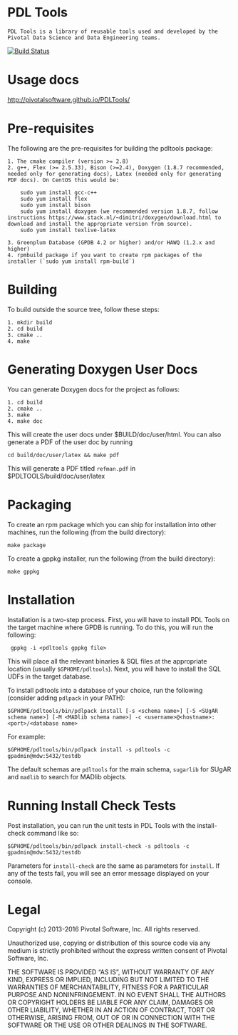PDL Tools
=========

    PDL Tools is a library of reusable tools used and developed by the Pivotal Data Science and Data Engineering teams.
    
[![Build Status](https://travis-ci.org/pivotalsoftware/PDLTools.svg?branch=master)](https://travis-ci.org/pivotalsoftware/PDLTools)

Usage docs
============

http://pivotalsoftware.github.io/PDLTools/

Pre-requisites
===============

The following are the pre-requisites for building the pdltools package:

    1. The cmake compiler (version >= 2.8)
    2. g++, Flex (>= 2.5.33), Bison (>=2.4), Doxygen (1.8.7 recommended, needed only for generating docs), Latex (needed only for generating PDF docs). On CentOS this would be:

        sudo yum install gcc-c++
        sudo yum install flex
        sudo yum install bison 
        sudo yum install doxygen (we recommended version 1.8.7, follow instructions https://www.stack.nl/~dimitri/doxygen/download.html to download and install the appropriate version from source).
        sudo yum install texlive-latex

    3. Greenplum Database (GPDB 4.2 or higher) and/or HAWQ (1.2.x and higher)
    4. rpmbuild package if you want to create rpm packages of the installer (`sudo yum install rpm-build`)

Building
=========

To build outside the source tree, follow these steps:

    1. mkdir build
    2. cd build
    3. cmake ..
    4. make

Generating Doxygen User Docs
=============================

You can generate Doxygen docs for the project as follows:

    1. cd build
    2. cmake ..
    3. make
    4. make doc

This will create the user docs under $BUILD/doc/user/html. 
You can also generate a PDF of the user doc by running

    cd build/doc/user/latex && make pdf

This will generate a PDF titled `refman.pdf` in $PDLTOOLS/build/doc/user/latex


Packaging
==========

To create an rpm package which you can ship for installation into other machines, run the following (from the build directory):

    make package

To create a gppkg installer, run the following (from the build directory):

    make gppkg

Installation
=============

Installation is a two-step process. First, you will have to install PDL Tools on the target machine where GPDB is running.
To do this, you will run the following:
    
     gppkg -i <pdltools gppkg file>

This will place all the relevant binaries & SQL files at the appropriate location (usually `$GPHOME/pdltools`).
Next, you will have to install the SQL UDFs in the target database.

To install pdltools into a database of your choice, run the following (consider adding `pdlpack` in your PATH):

    $GPHOME/pdltools/bin/pdlpack install [-s <schema name>] [-S <SUgAR schema name>] [-M <MADlib schema name>] -c <username>@<hostname>:<port>/<database name>

For example:

    $GPHOME/pdltools/bin/pdlpack install -s pdltools -c gpadmin@mdw:5432/testdb

The default schemas are `pdltools` for the main schema, `sugarlib` for SUgAR and `madlib` to search for MADlib objects.

Running Install Check Tests
=============================
    
Post installation, you can run the unit tests in PDL Tools with the install-check command like so:

    $GPHOME/pdltools/bin/pdlpack install-check -s pdltools -c gpadmin@mdw:5432/testdb

Parameters for `install-check` are the same as parameters for `install`.
If any of the tests fail, you will see an error message displayed on your console.

Legal
======
Copyright (c) 2013-2016 Pivotal Software, Inc. All rights reserved.

Unauthorized use, copying or distribution of this source code via any
medium is strictly prohibited without the express written consent of
Pivotal Software, Inc.

THE SOFTWARE IS PROVIDED “AS IS”, WITHOUT WARRANTY OF ANY KIND,
EXPRESS OR IMPLIED, INCLUDING BUT NOT LIMITED TO THE WARRANTIES OF
MERCHANTABILITY, FITNESS FOR A PARTICULAR PURPOSE AND NONINFRINGEMENT.
IN NO EVENT SHALL THE AUTHORS OR COPYRIGHT HOLDERS BE LIABLE FOR ANY
CLAIM, DAMAGES OR OTHER LIABILITY, WHETHER IN AN ACTION OF CONTRACT,
TORT OR OTHERWISE, ARISING FROM, OUT OF OR IN CONNECTION WITH THE
SOFTWARE OR THE USE OR OTHER DEALINGS IN THE SOFTWARE.
